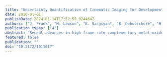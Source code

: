 ```yaml
---
title: "Uncertainty Quantification of Cinematic Imaging for Development of Predictive Simulations of Turbulent Combustion"
date: 2010-01-01
publishDate: 2024-01-14T17:52:59.924464Z
authors: ["J. Frank", "M. Lawson", "K. Sargsyan", "B. Debusschere", "H. Najm"]
publication_types: ["4"]
abstract: "Recent advances in high frame rate complementary metal-oxide-semiconductor (CMOS) cameras coupled with high repetition rate lasers have enabled laser-based imaging measurements of the temporal evolution of turbulent reacting flows. This measurement capability provides new opportunities for understanding the dynamics of turbulence-chemistry interactions, which is necessary for developing predictive simulations of turbulent combustion. However, quantitative imaging measurements using high frame rate CMOS cameras require careful characterization of the their noise, non-linear response, and variations in this response from pixel to pixel. We develop a noise model and calibration tools to mitigate these problems and to enable quantitative use of CMOS cameras. We have demonstrated proof of principle for image de-noising using both wavelet methods and Bayesian inference. The results offer new approaches for quantitative interpretation of imaging measurements from noisy data acquired with non-linear detectors. These approaches are potentially useful in many areas of scientific research that rely on quantitative imaging measurements."
featured: false
publication: ""
doi: "10.2172/1011617"
---
```


